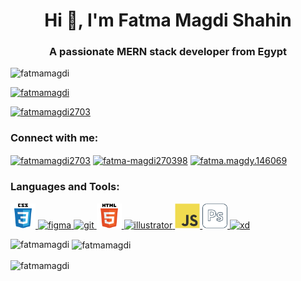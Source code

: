 <h1 align="center">Hi 👋, I'm Fatma Magdi Shahin</h1>
<h3 align="center">A passionate MERN stack developer from Egypt</h3>

<p align="left"> <img src="https://komarev.com/ghpvc/?username=fatmamagdi&label=Profile%20views&color=0e75b6&style=flat" alt="fatmamagdi" /> </p>

<p align="left"> <a href="https://github.com/ryo-ma/github-profile-trophy"><img src="https://github-profile-trophy.vercel.app/?username=fatmamagdi" alt="fatmamagdi" /></a> </p>

<p align="left"> <a href="https://twitter.com/fatmamagdi2703" target="blank"><img src="https://img.shields.io/twitter/follow/fatmamagdi2703?logo=twitter&style=for-the-badge" alt="fatmamagdi2703" /></a> </p>

<h3 align="left">Connect with me:</h3>
<p align="left">
<a href="https://twitter.com/fatmamagdi2703" target="blank"><img align="center" src="https://raw.githubusercontent.com/rahuldkjain/github-profile-readme-generator/master/src/images/icons/Social/twitter.svg" alt="fatmamagdi2703" height="30" width="40" /></a>
<a href="https://linkedin.com/in/fatma-magdi270398" target="blank"><img align="center" src="https://raw.githubusercontent.com/rahuldkjain/github-profile-readme-generator/master/src/images/icons/Social/linked-in-alt.svg" alt="fatma-magdi270398" height="30" width="40" /></a>
<a href="https://fb.com/fatma.magdy.146069" target="blank"><img align="center" src="https://raw.githubusercontent.com/rahuldkjain/github-profile-readme-generator/master/src/images/icons/Social/facebook.svg" alt="fatma.magdy.146069" height="30" width="40" /></a>
</p>

<h3 align="left">Languages and Tools:</h3>
<p align="left"> <a href="https://www.w3schools.com/css/" target="_blank" rel="noreferrer"> <img src="https://raw.githubusercontent.com/devicons/devicon/master/icons/css3/css3-original-wordmark.svg" alt="css3" width="40" height="40"/> </a> <a href="https://www.figma.com/" target="_blank" rel="noreferrer"> <img src="https://www.vectorlogo.zone/logos/figma/figma-icon.svg" alt="figma" width="40" height="40"/> </a> <a href="https://git-scm.com/" target="_blank" rel="noreferrer"> <img src="https://www.vectorlogo.zone/logos/git-scm/git-scm-icon.svg" alt="git" width="40" height="40"/> </a> <a href="https://www.w3.org/html/" target="_blank" rel="noreferrer"> <img src="https://raw.githubusercontent.com/devicons/devicon/master/icons/html5/html5-original-wordmark.svg" alt="html5" width="40" height="40"/> </a> <a href="https://www.adobe.com/in/products/illustrator.html" target="_blank" rel="noreferrer"> <img src="https://www.vectorlogo.zone/logos/adobe_illustrator/adobe_illustrator-icon.svg" alt="illustrator" width="40" height="40"/> </a> <a href="https://developer.mozilla.org/en-US/docs/Web/JavaScript" target="_blank" rel="noreferrer"> <img src="https://raw.githubusercontent.com/devicons/devicon/master/icons/javascript/javascript-original.svg" alt="javascript" width="40" height="40"/> </a> <a href="https://www.photoshop.com/en" target="_blank" rel="noreferrer"> <img src="https://raw.githubusercontent.com/devicons/devicon/master/icons/photoshop/photoshop-line.svg" alt="photoshop" width="40" height="40"/> </a> <a href="https://www.adobe.com/products/xd.html" target="_blank" rel="noreferrer"> <img src="https://cdn.worldvectorlogo.com/logos/adobe-xd.svg" alt="xd" width="40" height="40"/> </a> </p>

<p><img align="left" src="https://github-readme-stats.vercel.app/api/top-langs?username=fatmamagdi&show_icons=true&locale=en&layout=compact" alt="fatmamagdi" /></p>

<p>&nbsp;<img align="center" src="https://github-readme-stats.vercel.app/api?username=fatmamagdi&show_icons=true&locale=en" alt="fatmamagdi" /></p>

<p><img align="center" src="https://github-readme-streak-stats.herokuapp.com/?user=fatmamagdi&" alt="fatmamagdi" /></p>
